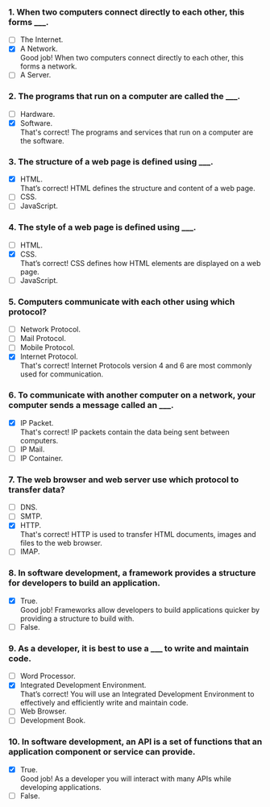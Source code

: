 ### 1. When two computers connect directly to each other, this forms \_\_\_.

- [ ] The Internet.
- [x] A Network. <br>
      Good job! When two computers connect directly to each other, this forms a network.
- [ ] A Server.

### 2. The programs that run on a computer are called the \_\_\_.

- [ ] Hardware.
- [x] Software. <br>
      That's correct! The programs and services that run on a computer are the software.

### 3. The structure of a web page is defined using \_\_\_.

- [x] HTML. <br>
      That’s correct! HTML defines the structure and content of a web page.
- [ ] CSS.
- [ ] JavaScript.

### 4. The style of a web page is defined using \_\_\_.

- [ ] HTML.
- [x] CSS. <br>
      That’s correct! CSS defines how HTML elements are displayed on a web page.
- [ ] JavaScript.

### 5. Computers communicate with each other using which protocol?

- [ ] Network Protocol.
- [ ] Mail Protocol.
- [ ] Mobile Protocol.
- [x] Internet Protocol. <br>
      That's correct! Internet Protocols version 4 and 6 are most commonly used for communication.

### 6. To communicate with another computer on a network, your computer sends a message called an \_\_\_.

- [x] IP Packet. <br>
      That's correct! IP packets contain the data being sent between computers.
- [ ] IP Mail.
- [ ] IP Container.

### 7. The web browser and web server use which protocol to transfer data?

- [ ] DNS.
- [ ] SMTP.
- [x] HTTP. <br>
      That's correct! HTTP is used to transfer HTML documents, images and files to the web browser.
- [ ] IMAP.

### 8. In software development, a framework provides a structure for developers to build an application.

- [x] True. <br>
      Good job! Frameworks allow developers to build applications quicker by providing a structure to build with.
- [ ] False.

### 9. As a developer, it is best to use a \_\_\_ to write and maintain code.

- [ ] Word Processor.
- [x] Integrated Development Environment. <br>
      That’s correct! You will use an Integrated Development Environment to effectively and efficiently write and maintain code.
- [ ] Web Browser.
- [ ] Development Book.

### 10. In software development, an API is a set of functions that an application component or service can provide.

- [x] True. <br>
      Good job! As a developer you will interact with many APIs while developing applications.
- [ ] False.
